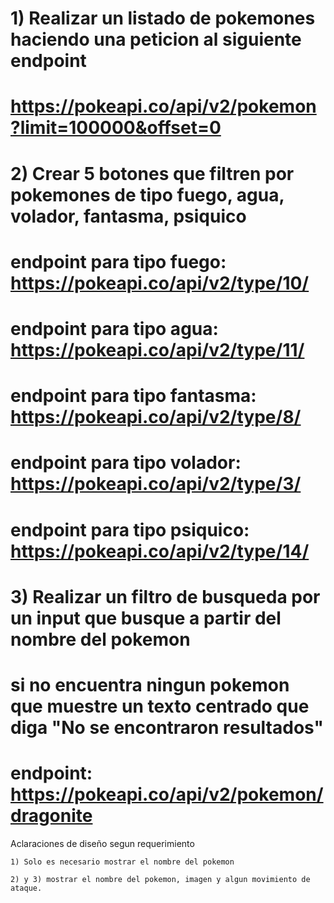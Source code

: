 # 1) Realizar un listado de pokemones haciendo una peticion al siguiente endpoint
# https://pokeapi.co/api/v2/pokemon?limit=100000&offset=0

# 2) Crear 5 botones que filtren por pokemones de tipo fuego, agua, volador, fantasma, psiquico
# endpoint para tipo fuego: https://pokeapi.co/api/v2/type/10/
# endpoint para tipo agua: https://pokeapi.co/api/v2/type/11/
# endpoint para tipo fantasma: https://pokeapi.co/api/v2/type/8/
# endpoint para tipo volador: https://pokeapi.co/api/v2/type/3/
# endpoint para tipo psiquico: https://pokeapi.co/api/v2/type/14/

# 3) Realizar un filtro de busqueda por un input que busque a partir del nombre del pokemon
# si no encuentra ningun pokemon que muestre un texto centrado que diga "No se encontraron resultados"
# endpoint: https://pokeapi.co/api/v2/pokemon/dragonite

Aclaraciones de diseño segun requerimiento

    1) Solo es necesario mostrar el nombre del pokemon

    2) y 3) mostrar el nombre del pokemon, imagen y algun movimiento de ataque. 